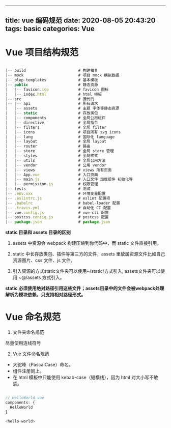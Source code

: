 <!--
 * @Description: 
 * @Author: 小鬼
 * @Date: 2020-08-07 18:08:08
 * @LastEditTime: 2020-08-10 11:25:08
 * @LastEditors: 小鬼
-->
---
title: vue 编码规范
date: 2020-08-05 20:43:20
tags: basic
categories: Vue
---

# Vue 项目结构规范

```javascript

|-- build                       # 构建相关
|-- mock                        # 项目 mock 模拟数据
|-- plop-templates              # 基本模板
|-- public                      # 静态资源
|   |-- favicon.ico             # favicon 图标
|   |-- index.html              # html 模板
|-- src                         # 源代码
|-- |-- api                     # 所有请求
|   |-- assets                  # 主题 字体等静态资源
|   |-- static                  # 存放类包
|   |-- components              # 全局公用组件
|   |-- directive               # 全局指令
|   |-- filters                 # 全局 filter
|   |-- icons                   # 项目所有 svg icons
|   |-- lang                    # 国际化 language
|   |-- layout                  # 全局 layout
|   |-- router                  # 路由
|   |-- store                   # 全局 store 管理
|   |-- styles                  # 全局样式
|   |-- utils                   # 全局公用方法
|   |-- vendor                  # 公用 vendor
|   |-- views                   # views 所有页面
|   |-- App.vue                 # 入口页面
|   |-- main.js                 # 入口文件 加载组件 初始化等
|   |-- permission.js           # 权限管理
|-- tests                       # 测试
|-- .env.xxx                    # 环境变量配置
|-- .eslintrc.js                # eslint 配置项
|-- .babelrc                    # babel-loader 配置
|-- .travis.yml                 # 自动化 CI 配置
|-- vue.config.js               # vue-cli 配置
|-- postcss.config.js           # postcss 配置
|-- package.json                # package.json

```

**static 目录和 assets 目录的区别**

1. assets 中资源会 webpack 构建压缩到你代码中，而 static 文件直接引用。

2. static 中长存放类包、插件等第三方的文件，assets 里放属资源文件比如自己资源图片、css 文件、js 文件。

3. 引入资源的方式static文件夹可以使用~/static/方式引入, assets文件夹可以使用 ~@/assets 方式引入。

**static 必须使用绝对路径引用这些文件；assets目录中的文件会被webpack处理解析为模块依赖，只支持相对路径形式。**

# Vue 命名规范

1. 文件夹命名规范

尽量使用连线符号

2. Vue 文件命名规范

* 大驼峰（PascalCase）命名。
* 组件注册同上。
* 在 html 模板中只能使用 kebab-case（短横线），因为 html 对大小写不敏感。

```javascript

// HelloWorld.vue
components: {
  HelloWorld
}

<hello-world>

```